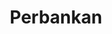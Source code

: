---
id: 11
title : Perbankan
linkurl: https://kutt.it/y55qjR
fitur: aspekpajak
category: aspekpajak
createdTime : 31/07/2019
modifiedTime : 06/01/2020
topik: Versi Lengkap
img: architecture-and-city.png
---